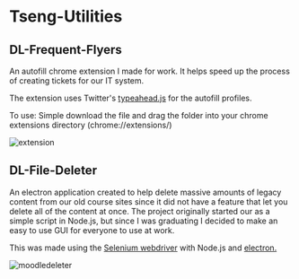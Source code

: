 # Tseng-Utilities

## DL-Frequent-Flyers

An autofill chrome extension I made for work. It helps speed up the process of creating tickets for our IT system.

The extension uses Twitter's <a href="https://github.com/twitter/typeahead.js">typeahead.js</a> for the autofill profiles.

To use: Simple download the file and drag the folder into your chrome extensions directory
(chrome://extensions/)

![extension](https://user-images.githubusercontent.com/21237266/37437502-d40a15aa-27aa-11e8-95e6-994f22b380f2.png)


## DL-File-Deleter

An electron application created to help delete massive amounts of legacy content from our old course sites since it did not have a feature that let you delete all of the content at once. The project originally started our as a simple script in Node.js, but since I was graduating I decided to make an easy to use GUI for everyone to use at work.

This was made using the [Selenium webdriver](https://www.npmjs.com/package/selenium-webdriver) with Node.js and [electron.](https://github.com/electron/electron)

![moodledeleter](https://user-images.githubusercontent.com/21237266/37437599-4e6bdcf2-27ab-11e8-8787-8a95881e3683.PNG)